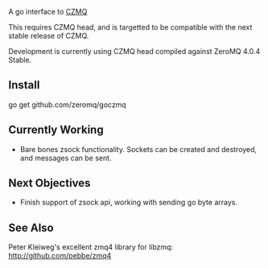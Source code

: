 A go interface to [CZMQ](http://czmq.zeromq.org)

This requires CZMQ head, and is targetted to be compatible with the next stable release of CZMQ.

Development is currently using CZMQ head compiled against ZeroMQ 4.0.4 Stable.

## Install

  go get github.com/zeromq/goczmq

## Currently Working

* Bare bones zsock functionality.  Sockets can be created and destroyed, and messages can be sent.

## Next Objectives

* Finish support of zsock api, working with sending go byte arrays.

## See Also

Peter Kleiweg's excellent zmq4 library for libzmq: http://github.com/pebbe/zmq4
